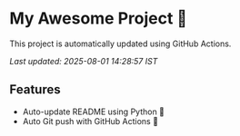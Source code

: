 # My Awesome Project 🚀

This project is automatically updated using GitHub Actions.

_Last updated: 2025-08-01 14:28:57 IST_

## Features
- Auto-update README using Python 🐍
- Auto Git push with GitHub Actions 🤖

